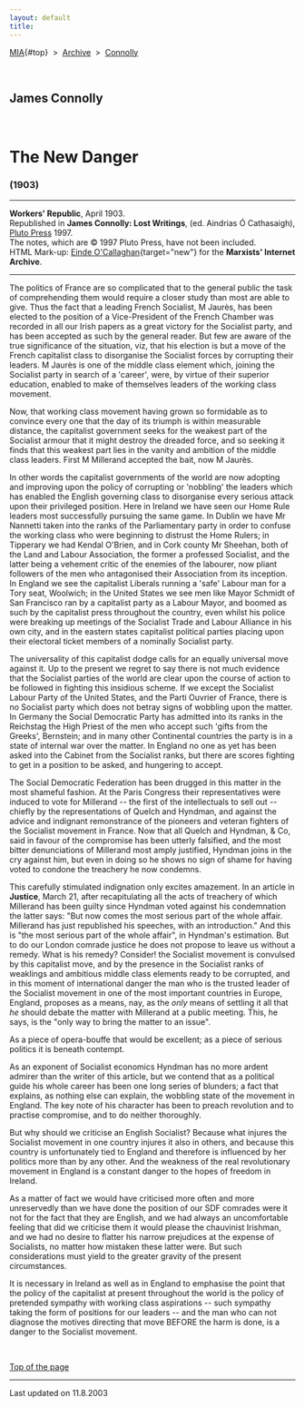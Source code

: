 ```yaml
---
layout: default
title: 
---
```

[MIA](../../../../index.htm){#top}  \> 
[Archive](../../../index.htm)  \>  [Connolly](../../index.htm)

 

## James Connolly

 

# The New Danger

### (1903)

------------------------------------------------------------------------

**Workers' Republic**, April 1903.\
Republished in **James Connolly: Lost Writings**, (ed. Aindrias Ó
Cathasaigh), [Pluto Press](http://www.plutobooks.com/) 1997.\
The notes, which are © 1997 Pluto Press, have not been included.\
HTML Mark-up: [Einde
O'Callaghan](../../../../admin/volunteers/biographies/eocallaghan.htm){target="new"}
for the **Marxists' Internet Archive**.

------------------------------------------------------------------------

The politics of France are so complicated that to the general public the
task of comprehending them would require a closer study than most are
able to give. Thus the fact that a leading French Socialist, M Jaurès,
has been elected to the position of a Vice-President of the French
Chamber was recorded in all our Irish papers as a great victory for the
Socialist party, and has been accepted as such by the general reader.
But few are aware of the true significance of the situation, viz, that
his election is but a move of the French capitalist class to disorganise
the Socialist forces by corrupting their leaders. M Jaurès is one of the
middle class element which, joining the Socialist party in search of a
'career', were, by virtue of their superior education, enabled to make
of themselves leaders of the working class movement.

Now, that working class movement having grown so formidable as to
convince every one that the day of its triumph is within measurable
distance, the capitalist government seeks for the weakest part of the
Socialist armour that it might destroy the dreaded force, and so seeking
it finds that this weakest part lies in the vanity and ambition of the
middle class leaders. First M Millerand accepted the bait, now M Jaurès.

In other words the capitalist governments of the world are now adopting
and improving upon the policy of corrupting or 'nobbling' the leaders
which has enabled the English governing class to disorganise every
serious attack upon their privileged position. Here in Ireland we have
seen our Home Rule leaders most successfully pursuing the same game. In
Dublin we have Mr Nannetti taken into the ranks of the Parliamentary
party in order to confuse the working class who were beginning to
distrust the Home Rulers; in Tipperary we had Kendal O'Brien, and in
Cork county Mr Sheehan, both of the Land and Labour Association, the
former a professed Socialist, and the latter being a vehement critic of
the enemies of the labourer, now pliant followers of the men who
antagonised their Association from its inception. In England we see the
capitalist Liberals running a 'safe' Labour man for a Tory seat,
Woolwich; in the United States we see men like Mayor Schmidt of San
Francisco ran by a capitalist party as a Labour Mayor, and boomed as
such by the capitalist press throughout the country, even whilst his
police were breaking up meetings of the Socialist Trade and Labour
Alliance in his own city, and in the eastern states capitalist political
parties placing upon their electoral ticket members of a nominally
Socialist party.

The universality of this capitalist dodge calls for an equally universal
move against it. Up to the present we regret to say there is not much
evidence that the Socialist parties of the world are clear upon the
course of action to be followed in fighting this insidious scheme. If we
except the Socialist Labour Party of the United States, and the Parti
Ouvrier of France, there is no Socialist party which does not betray
signs of wobbling upon the matter. In Germany the Social Democratic
Party has admitted into its ranks in the Reichstag the High Priest of
the men who accept such 'gifts from the Greeks', Bernstein; and in many
other Continental countries the party is in a state of internal war over
the matter. In England no one as yet has been asked into the Cabinet
from the Socialist ranks, but there are scores fighting to get in a
position to be asked, and hungering to accept.

The Social Democratic Federation has been drugged in this matter in the
most shameful fashion. At the Paris Congress their representatives were
induced to vote for Millerand -- the first of the intellectuals to sell
out -- chiefly by the representations of Quelch and Hyndman, and against
the advice and indignant remonstrance of the pioneers and veteran
fighters of the Socialist movement in France. Now that all Quelch and
Hyndman, & Co, said in favour of the compromise has been utterly
falsified, and the most bitter denunciations of Millerand most amply
justified, Hyndman joins in the cry against him, but even in doing so he
shows no sign of shame for having voted to condone the treachery he now
condemns.

This carefully stimulated indignation only excites amazement. In an
article in **Justice**, March 21, after recapitulating all the acts of
treachery of which Millerand has been guilty since Hyndman voted against
his condemnation the latter says: "But now comes the most serious part
of the whole affair. Millerand has just republished his speeches, with
an introduction." And this is "the most serious part of the whole
affair", in Hyndman's estimation. But to do our London comrade justice
he does not propose to leave us without a remedy. What is his remedy?
Consider! the Socialist movement is convulsed by this capitalist move,
and by the presence in the Socialist ranks of weaklings and ambitious
middle class elements ready to be corrupted, and in this moment of
international danger the man who is the trusted leader of the Socialist
movement in one of the most important countries in Europe, England,
proposes as a means, nay, as the *only* means of settling it all that
*he* should debate the matter with Millerand at a public meeting. This,
he says, is the "only way to bring the matter to an issue".

As a piece of opera-bouffe that would be excellent; as a piece of
serious politics it is beneath contempt.

As an exponent of Socialist economics Hyndman has no more ardent admirer
than the writer of this article, but we contend that as a political
guide his whole career has been one long series of blunders; a fact that
explains, as nothing else can explain, the wobbling state of the
movement in England. The key note of his character has been to preach
revolution and to practise compromise, and to do neither thoroughly.

But why should we criticise an English Socialist? Because what injures
the Socialist movement in one country injures it also in others, and
because this country is unfortunately tied to England and therefore is
influenced by her politics more than by any other. And the weakness of
the real revolutionary movement in England is a constant danger to the
hopes of freedom in Ireland.

As a matter of fact we would have criticised more often and more
unreservedly than we have done the position of our SDF comrades were it
not for the fact that they are English, and we had always an
uncomfortable feeling that did we criticise them it would please the
chauvinist Irishman, and we had no desire to flatter his narrow
prejudices at the expense of Socialists, no matter how mistaken these
latter were. But such considerations must yield to the greater gravity
of the present circumstances.

It is necessary in Ireland as well as in England to emphasise the point
that the policy of the capitalist at present throughout the world is the
policy of pretended sympathy with working class aspirations -- such
sympathy taking the form of positions for our leaders -- and the man who
can not diagnose the motives directing that move BEFORE the harm is
done, is a danger to the Socialist movement.

 

[Top of the page](#top)

------------------------------------------------------------------------

Last updated on 11.8.2003

